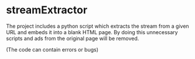 # streamExtractor
The project includes a python script which extracts the stream from a given URL and embeds it into a blank HTML page. 
By doing this unnecessary scripts and ads from the original page will be removed. 

(The code can contain errors or bugs)

